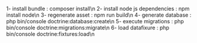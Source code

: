 1- install bundle : composer install\n
2- install node js dependencies : npm install node\n
3- regenerate asset : npm run build\n
4- generate database : php bin/console doctrine:database:create\n
5- execute migrations : php bin/console doctrine:migrations:migrate\n
6- load datafixure : php bin/console doctrine:fixtures:load\n
